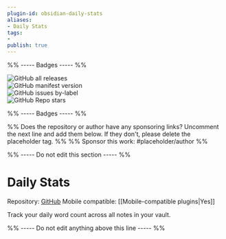 ```yaml
---
plugin-id: obsidian-daily-stats
aliases:
- Daily Stats
tags: 
- 
publish: true
---
```


%% ----- Badges ----- %%

![GitHub all releases](https://img.shields.io/github/downloads/dhruvik7/obsidian-daily-stats/total?color=573E7A&logo=github&style=for-the-badge)   
![GitHub manifest version](https://img.shields.io/github/manifest-json/v/dhruvik7/obsidian-daily-stats?color=573E7A&logo=github&style=for-the-badge)   
![GitHub issues by-label](https://img.shields.io/github/issues/dhruvik7/obsidian-daily-stats/help%20wanted?color=573E7A&logo=github&style=for-the-badge)   
![GitHub Repo stars](https://img.shields.io/github/stars/dhruvik7/obsidian-daily-stats?color=573E7A&logo=github&style=for-the-badge)

%% ----- Badges ----- %%

%% Does the repository or author have any sponsoring links? Uncomment the next line and add them below. If they don't, please delete the placeholder tag. %%
%% Sponsor this work: #placeholder/author %%

%% ----- Do not edit this section ----- %%

# Daily Stats

Repository: [GitHub](https://github.com/dhruvik7/obsidian-daily-stats)
Mobile compatible: [[Mobile-compatible plugins|Yes]]

Track your daily word count across all notes in your vault.

%% ----- Do not edit anything above this line ----- %% 

